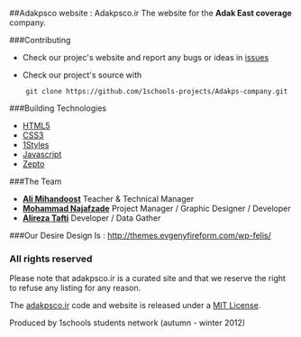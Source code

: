 ##Adakpsco website : Adakpsco.ir
The website for the **Adak East coverage** company.


###Contributing

* Check our projec's website and report any bugs or ideas in [issues](https://github.com/1schools-projects/Adakps-company/issues)

* Check our project's source with
```
    git clone https://github.com/1schools-projects/Adakps-company.git
```


###Building Technologies
* [HTML5](http://ali.md/wiki/html5)
* [CSS3](http://ali.md/css3ref)
* [1Styles](http://ali.md/1styles)
* [Javascript](http://www.javascriptsource.com)
* [Zepto](http://zeptojs.com)


###The Team
* [**Ali Mihandoost**](http://github.com/Alimd) Teacher  & Technical Manager
* [**Mohammad Najafzade**](http://github.com/mohammadn) Project Manager / Graphic Designer / Developer
* [**Alireza Tafti**](https://github.com/alirezatafti) Developer / Data Gather

###Our Desire Design Is : http://themes.evgenyfireform.com/wp-felis/

### All rights reserved ###
Please note that adakpsco.ir is a curated site and that we reserve the right to refuse any listing for any reason.

The [adakpsco.ir](http://adakpsco.ir) code and website is released under a [MIT License](http://opensource.org/licenses/MIT).

Produced by 1schools students network (autumn - winter 2012)
